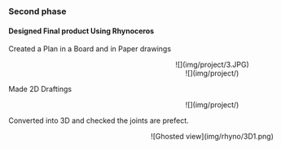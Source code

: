 <div style="width:800px; margin:0 auto;">


### Second phase

#### Designed Final product Using Rhynoceros


Created a Plan in a Board and in Paper drawings

<center>![](img/project/3.JPG)</center>

<center>![](img/project/)</center>

Made 2D Draftings

<center>![](img/project/)</center>

Converted into 3D and checked the joints are prefect.

<center>![Ghosted view](img/rhyno/3D1.png)</center>


 </div>